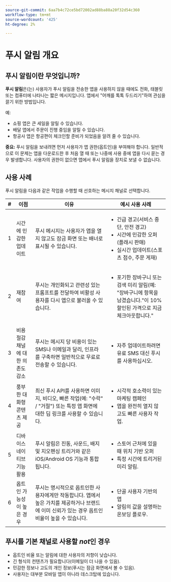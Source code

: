 ```yaml
---
source-git-commit: 6aa7b4c72ce5bd72002ad88ba88a20f32d54c360
workflow-type: tm+mt
source-wordcount: '425'
ht-degree: 2%

---
```


# 푸시 알림 개요

## 푸시 알림이란 무엇입니까?

**푸시 알림**&#x200B;은(는) 사용자가 푸시 알림을 전송한 앱을 사용하지 않을 때에도 전화, 태블릿 또는 컴퓨터에 나타나는 짧은 메시지입니다. 앱에서 &quot;어깨를 톡톡 두드리기&quot;하여 관심을 끌기 위한 방법입니다.

예:

* 쇼핑 앱은 큰 세일을 알릴 수 있습니다.
* 배달 앱에서 주문이 진행 중임을 알릴 수 있습니다.
* 항공사 앱은 항공편이 체크인할 준비가 되었음을 알려 줄 수 있습니다.

**중요:** 푸시 알림을 보내려면 먼저 사용자가 앱 권한(옵트인)을 부여해야 합니다. 일반적으로 이 문제는 앱을 다운로드한 후 처음 열 때 또는 나중에 사용 중에 앱을 다시 묻는 경우 발생합니다. 사용자의 권한이 없으면 앱에서 푸시 알림을 장치로 보낼 수 없습니다.

## 사용 사례

푸시 알림을 다음과 같은 작업을 수행할 때 선호하는 메시지 채널로 선택합니다.

| # | 이점 | 이유 | 예시 사용 사례 |
|---|---------|-----|-------------------|
| 1 | 시간에 민감한 업데이트 | 푸시 메시지는 사용자가 앱을 열지 않고도 잠금 화면 또는 배너로 표시될 수 있습니다. | <ul><li> 긴급 경고(서비스 중단, 안전 경고)</li><li>시간에 민감한 오퍼(플래시 판매)</li><li> 실시간 업데이트(스포츠 점수, 주문 게재)</ul> |
| 2 | 재참여 | 푸시는 개인화되고 관련성 있는 프롬프트를 전달하여 비활성 사용자를 다시 앱으로 불러올 수 있습니다. | <ul><li> 포기한 장바구니 또는 검색 미리 알림(예: &quot;장바구니에 항목을 남겼습니다.&quot;이 10% 할인된 가격으로 지금 체크아웃합니다.&quot;</li></ul> |
| 3 | 비용 절감 채널에 대한 의존도 감소 | 푸시는 메시지 당 비용이 있는 SMS나 이메일과 달리, 인프라를 구축하면 일반적으로 무료로 전송할 수 있습니다. | <ul><li> 자주 업데이트하려면 유료 SMS 대신 푸시를 사용하십시오.</li></ul> |
| 4 | 풍부한 대화형 콘텐츠 제공 | 최신 푸시 API를 사용하면 이미지, 비디오, 빠른 작업(예: &quot;수락&quot; / &quot;거절&quot;) 또는 특정 앱 화면에 대한 딥 링크를 사용할 수 있습니다. | <ul><li>시각적 호소력이 있는 마케팅 캠페인</li><li>앱을 완전히 열지 않고도 빠른 사용자 작업.</li></ul> |
| 5 | 디바이스 네이티브 기능 활용 | 푸시 알림은 진동, 사운드, 배지 및 지오펜싱 트리거와 같은 iOS/Android OS 기능과 통합됩니다. | <ul><li> 스토어 근처에 있을 때 위치 기반 오퍼</li><li> 특정 시간에 트리거된 미리 알림.</li></ul> |
| 6 | 옵트인 가능성이 높은 경우 | 푸시는 명시적으로 옵트인한 사용자에게만 작동합니다. 앱에서 높은 가치를 제공하거나 브랜드에 이미 신뢰가 있는 경우 옵트인 비율이 높을 수 있습니다. | <ul><li> 단골 사용자 기반의 앱</li><li> 알림의 값을 설명하는 온보딩 플로우.</li></ul> |

## 푸시를 기본 채널로 사용할 *not*&#x200B;인 경우

* 옵트인 비율 또는 알림에 대한 사용자의 저항이 낮습니다.
* 긴 형식의 컨텐츠가 필요합니다(이메일이 더 나을 수 있음).
* 민감한 정보나 고도의 개인 정보(푸시는 잠금 화면에서 볼 수 있음).
* 사용자는 대부분 모바일 앱이 아니라 데스크탑에 있습니다.
